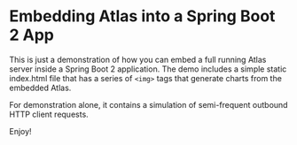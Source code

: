# Embedding Atlas into a Spring Boot 2 App

This is just a demonstration of how you can embed a full running Atlas server inside a Spring Boot 2 application. The demo includes a simple static index.html file that has a series of `<img>` tags that generate charts from the embedded Atlas.

For demonstration alone, it contains a simulation of semi-frequent outbound HTTP client requests.

Enjoy!

